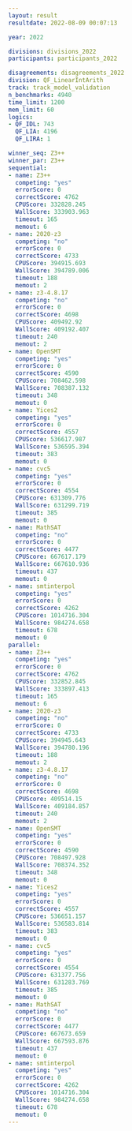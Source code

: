 ```yaml
---
layout: result
resultdate: 2022-08-09 00:07:13

year: 2022

divisions: divisions_2022
participants: participants_2022

disagreements: disagreements_2022
division: QF_LinearIntArith
track: track_model_validation
n_benchmarks: 4940
time_limit: 1200
mem_limit: 60
logics:
- QF_IDL: 743
  QF_LIA: 4196
  QF_LIRA: 1

winner_seq: Z3++
winner_par: Z3++
sequential:
- name: Z3++
  competing: "yes"
  errorScore: 0
  correctScore: 4762
  CPUScore: 332828.245
  WallScore: 333903.963
  timeout: 165
  memout: 6
- name: 2020-z3
  competing: "no"
  errorScore: 0
  correctScore: 4733
  CPUScore: 394915.693
  WallScore: 394789.006
  timeout: 188
  memout: 2
- name: z3-4.8.17
  competing: "no"
  errorScore: 0
  correctScore: 4698
  CPUScore: 409492.92
  WallScore: 409192.407
  timeout: 240
  memout: 2
- name: OpenSMT
  competing: "yes"
  errorScore: 0
  correctScore: 4590
  CPUScore: 708462.598
  WallScore: 708387.132
  timeout: 348
  memout: 0
- name: Yices2
  competing: "yes"
  errorScore: 0
  correctScore: 4557
  CPUScore: 536617.987
  WallScore: 536595.394
  timeout: 383
  memout: 0
- name: cvc5
  competing: "yes"
  errorScore: 0
  correctScore: 4554
  CPUScore: 631309.776
  WallScore: 631299.719
  timeout: 385
  memout: 0
- name: MathSAT
  competing: "no"
  errorScore: 0
  correctScore: 4477
  CPUScore: 667617.179
  WallScore: 667610.936
  timeout: 437
  memout: 0
- name: smtinterpol
  competing: "yes"
  errorScore: 0
  correctScore: 4262
  CPUScore: 1014716.304
  WallScore: 984274.658
  timeout: 678
  memout: 0
parallel:
- name: Z3++
  competing: "yes"
  errorScore: 0
  correctScore: 4762
  CPUScore: 332852.845
  WallScore: 333897.413
  timeout: 165
  memout: 6
- name: 2020-z3
  competing: "no"
  errorScore: 0
  correctScore: 4733
  CPUScore: 394945.643
  WallScore: 394780.196
  timeout: 188
  memout: 2
- name: z3-4.8.17
  competing: "no"
  errorScore: 0
  correctScore: 4698
  CPUScore: 409514.15
  WallScore: 409184.857
  timeout: 240
  memout: 2
- name: OpenSMT
  competing: "yes"
  errorScore: 0
  correctScore: 4590
  CPUScore: 708497.928
  WallScore: 708374.352
  timeout: 348
  memout: 0
- name: Yices2
  competing: "yes"
  errorScore: 0
  correctScore: 4557
  CPUScore: 536651.157
  WallScore: 536583.814
  timeout: 383
  memout: 0
- name: cvc5
  competing: "yes"
  errorScore: 0
  correctScore: 4554
  CPUScore: 631377.756
  WallScore: 631283.769
  timeout: 385
  memout: 0
- name: MathSAT
  competing: "no"
  errorScore: 0
  correctScore: 4477
  CPUScore: 667673.659
  WallScore: 667593.876
  timeout: 437
  memout: 0
- name: smtinterpol
  competing: "yes"
  errorScore: 0
  correctScore: 4262
  CPUScore: 1014716.304
  WallScore: 984274.658
  timeout: 678
  memout: 0
---
```

